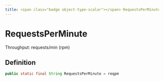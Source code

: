 ```yaml
---
title: <span class="badge object-type-scalar"></span> RequestsPerMinute
---
```

# <span class="badge object-type-scalar"></span> RequestsPerMinute

Throughput: requests/min (rpm)

## Definition

```java
public static final String RequestsPerMinute = reqpm
```
